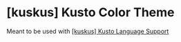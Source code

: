 # [kuskus] Kusto Color Theme

Meant to be used with [[kuskus] Kusto Language Support](https://marketplace.visualstudio.com/items?itemName=rosshamish.kuskus-kusto-syntax-highlighting)

